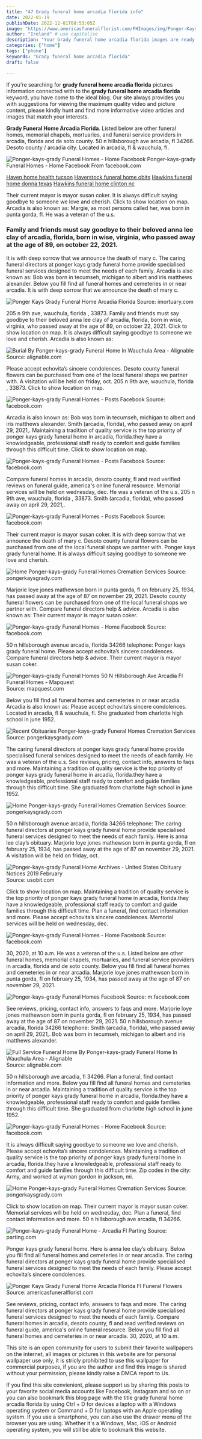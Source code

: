 ```yaml
---
title: "47 Grady funeral home arcadia florida info"
date: 2022-01-19
publishDate: 2022-12-01T08:53:05Z
image: "https://www.americasfuneralflorist.com/FHImages/img/Ponger-Kays-Grady-Funeral-Home-Arcadia-Florida-FL.JPG"
author: "Ireland" # use capitalize
description: "Your Grady funeral home arcadia florida images are ready. Grady funeral home arcadia florida are a topic that is being searched for and liked by netizens now. You can Get the Grady funeral home arcadia florida files here. Download all royalty-free vectors."
categories: ["home"]
tags: ["phone"]
keywords: "Grady funeral home arcadia florida"
draft: false

---
```


If you're searching for **grady funeral home arcadia florida** pictures information connected with to the **grady funeral home arcadia florida** keyword, you have come to the ideal  blog.  Our site always  provides you with  suggestions  for viewing  the maximum  quality video and picture  content, please kindly hunt and find more informative video articles and images  that match your interests.

**Grady Funeral Home Arcadia Florida**. Listed below are other funeral homes, memorial chapels, mortuaries, and funeral service providers in arcadia, florida and de soto county. 50 n hillsborough ave arcadia, fl 34266. Desoto county / arcadia city. Located in arcadia, fl &amp; wauchula, fl.

![Ponger-kays-grady Funeral Homes - Home Facebook](https://lookaside.fbsbx.com/lookaside/crawler/media/?media_id=4123506141039867 "Ponger-kays-grady Funeral Homes - Home Facebook")
Ponger-kays-grady Funeral Homes - Home Facebook From facebook.com

[Haven home health tucson](/haven-home-health-tucson/)
[Haverstock funeral home obits](/haverstock-funeral-home-obits/)
[Hawkins funeral home donna texas](/hawkins-funeral-home-donna-texas/)
[Hawkins funeral home clinton nc](/hawkins-funeral-home-clinton-nc/)

Their current mayor is mayor susan coker. It is always difficult saying goodbye to someone we love and cherish. Click to show location on map. Arcadia is also known as: Margie, as most persons called her, was born in punta gorda, fl. He was a veteran of the u.s.

### Family and friends must say goodbye to their beloved anna lee clay of arcadia, florida, born in wise, virginia, who passed away at the age of 89, on october 22, 2021.

It is with deep sorrow that we announce the death of mary c. The caring funeral directors at ponger kays grady funeral home provide specialised funeral services designed to meet the needs of each family. Arcadia is also known as: Bob was born in tecumseh, michigan to albert and iris matthews alexander. Below you fill find all funeral homes and cemeteries in or near arcadia. It is with deep sorrow that we announce the death of mary c.


![Ponger Kays Grady Funeral Home Arcadia Florida](https://www.imortuary.com/images/ph-images/13.jpg "Ponger Kays Grady Funeral Home Arcadia Florida")
Source: imortuary.com

205 n 9th ave, wauchula, florida , 33873. Family and friends must say goodbye to their beloved anna lee clay of arcadia, florida, born in wise, virginia, who passed away at the age of 89, on october 22, 2021. Click to show location on map. It is always difficult saying goodbye to someone we love and cherish. Arcadia is also known as:

![Burial By Ponger-kays-grady Funeral Home In Wauchula Area - Alignable](https://pictures.alignable.com/eyJidWNrZXQiOiJhbGlnbmFibGV3ZWItcHJvZHVjdGlvbiIsImtleSI6InNlcnZpY2VzL3BpY3R1cmVzL29yaWdpbmFsLzIzNTA4ODgvM0Q0MkRGOTktMDcxMy00QUQzLUE3NzgtNEJGM0U5OEE5RTE3LmpwZWciLCJlZGl0cyI6eyJleHRyYWN0Ijp7ImxlZnQiOjAsInRvcCI6ODEsIndpZHRoIjo4MjgsImhlaWdodCI6NTE3fSwicmVzaXplIjp7IndpZHRoIjo1ODAsImhlaWdodCI6MzYyfSwiZXh0ZW5kIjp7InRvcCI6MCwiYm90dG9tIjowLCJsZWZ0IjowLCJyaWdodCI6MCwiYmFja2dyb3VuZCI6eyJyIjoyNTUsImciOjI1NSwiYiI6MjU1LCJhbHBoYSI6MX19fX0= "Burial By Ponger-kays-grady Funeral Home In Wauchula Area - Alignable")
Source: alignable.com

Please accept echovita’s sincere condolences. Desoto county funeral flowers can be purchased from one of the local funeral shops we partner with. A visitation will be held on friday, oct. 205 n 9th ave, wauchula, florida , 33873. Click to show location on map.

![Ponger-kays-grady Funeral Homes - Posts Facebook](https://lookaside.fbsbx.com/lookaside/crawler/media/?media_id=2001577263232776 "Ponger-kays-grady Funeral Homes - Posts Facebook")
Source: facebook.com

Arcadia is also known as: Bob was born in tecumseh, michigan to albert and iris matthews alexander. Smith (arcadia, florida), who passed away on april 29, 2021,. Maintaining a tradition of quality service is the top priority of ponger kays grady funeral home in arcadia, florida.they have a knowledgeable, professional staff ready to comfort and guide families through this difficult time. Click to show location on map.

![Ponger-kays-grady Funeral Homes - Posts Facebook](https://lookaside.fbsbx.com/lookaside/crawler/media/?media_id=4648388295218313 "Ponger-kays-grady Funeral Homes - Posts Facebook")
Source: facebook.com

Compare funeral homes in arcadia, desoto county, fl and read verified reviews on funeral guide, america&#039;s online funeral resource. Memorial services will be held on wednesday, dec. He was a veteran of the u.s. 205 n 9th ave, wauchula, florida , 33873. Smith (arcadia, florida), who passed away on april 29, 2021,.

![Ponger-kays-grady Funeral Homes - Posts Facebook](https://lookaside.fbsbx.com/lookaside/crawler/media/?media_id=175467539177100 "Ponger-kays-grady Funeral Homes - Posts Facebook")
Source: facebook.com

Their current mayor is mayor susan coker. It is with deep sorrow that we announce the death of mary c. Desoto county funeral flowers can be purchased from one of the local funeral shops we partner with. Ponger kays grady funeral home. It is always difficult saying goodbye to someone we love and cherish.

![Home Ponger-kays-grady Funeral Homes Cremation Services](https://www.pongerkaysgrady.com/fh_live/16000/16021/media/PONGER-LOGO-650wide.png "Home Ponger-kays-grady Funeral Homes Cremation Services")
Source: pongerkaysgrady.com

Marjorie loye jones mathewson born in punta gorda, fl on february 25, 1934, has passed away at the age of 87 on november 29, 2021. Desoto county funeral flowers can be purchased from one of the local funeral shops we partner with. Compare funeral directors help &amp; advice. Arcadia is also known as: Their current mayor is mayor susan coker.

![Ponger-kays-grady Funeral Homes - Home Facebook](https://lookaside.fbsbx.com/lookaside/crawler/media/?media_id=4114629248594223 "Ponger-kays-grady Funeral Homes - Home Facebook")
Source: facebook.com

50 n hillsborough avenue arcadia, florida 34266 telephone: Ponger kays grady funeral home. Please accept echovita’s sincere condolences. Compare funeral directors help &amp; advice. Their current mayor is mayor susan coker.

![Ponger-kays-grady Funeral Homes 50 N Hillsborough Ave Arcadia Fl Funeral Homes - Mapquest](https://s3-media0.fl.yelpcdn.com/bphoto/xK63slseMzaAFz4S4Dngmw/l.jpg "Ponger-kays-grady Funeral Homes 50 N Hillsborough Ave Arcadia Fl Funeral Homes - Mapquest")
Source: mapquest.com

Below you fill find all funeral homes and cemeteries in or near arcadia. Arcadia is also known as: Please accept echovita’s sincere condolences. Located in arcadia, fl &amp; wauchula, fl. She graduated from charlotte high school in june 1952.

![Recent Obituaries Ponger-kays-grady Funeral Homes Cremation Services](https://www.pongerkaysgrady.com/fh_live/16000/16021/images/obituaries/7712338_fbs.jpg "Recent Obituaries Ponger-kays-grady Funeral Homes Cremation Services")
Source: pongerkaysgrady.com

The caring funeral directors at ponger kays grady funeral home provide specialised funeral services designed to meet the needs of each family. He was a veteran of the u.s. See reviews, pricing, contact info, answers to faqs and more. Maintaining a tradition of quality service is the top priority of ponger kays grady funeral home in arcadia, florida.they have a knowledgeable, professional staff ready to comfort and guide families through this difficult time. She graduated from charlotte high school in june 1952.

![Home Ponger-kays-grady Funeral Homes Cremation Services](https://www.pongerkaysgrady.com/fh_live/16000/16021/images/obituaries/7737977_fbs.jpg "Home Ponger-kays-grady Funeral Homes Cremation Services")
Source: pongerkaysgrady.com

50 n hillsborough avenue arcadia, florida 34266 telephone: The caring funeral directors at ponger kays grady funeral home provide specialised funeral services designed to meet the needs of each family. Here is anna lee clay’s obituary. Marjorie loye jones mathewson born in punta gorda, fl on february 25, 1934, has passed away at the age of 87 on november 29, 2021. A visitation will be held on friday, oct.

![Ponger-kays-grady Funeral Home Archives - United States Obituary Notices 2019 February](https://usobit.com/obituaries-2019/02/wp-content/uploads/2019/02/26/Jesus-Angel-Patino-December-24-1975-February-25-2019.jpg "Ponger-kays-grady Funeral Home Archives - United States Obituary Notices 2019 February")
Source: usobit.com

Click to show location on map. Maintaining a tradition of quality service is the top priority of ponger kays grady funeral home in arcadia, florida.they have a knowledgeable, professional staff ready to comfort and guide families through this difficult time. Plan a funeral, find contact information and more. Please accept echovita’s sincere condolences. Memorial services will be held on wednesday, dec.

![Ponger-kays-grady Funeral Homes - Home Facebook](https://lookaside.fbsbx.com/lookaside/crawler/media/?media_id=4123506141039867 "Ponger-kays-grady Funeral Homes - Home Facebook")
Source: facebook.com

30, 2020, at 10 a.m. He was a veteran of the u.s. Listed below are other funeral homes, memorial chapels, mortuaries, and funeral service providers in arcadia, florida and de soto county. Below you fill find all funeral homes and cemeteries in or near arcadia. Marjorie loye jones mathewson born in punta gorda, fl on february 25, 1934, has passed away at the age of 87 on november 29, 2021.

![Ponger-kays-grady Funeral Homes Facebook](https://lookaside.fbsbx.com/lookaside/crawler/media/?media_id=2371426352914530 "Ponger-kays-grady Funeral Homes Facebook")
Source: m.facebook.com

See reviews, pricing, contact info, answers to faqs and more. Marjorie loye jones mathewson born in punta gorda, fl on february 25, 1934, has passed away at the age of 87 on november 29, 2021. 50 n hillsborough avenue arcadia, florida 34266 telephone: Smith (arcadia, florida), who passed away on april 29, 2021,. Bob was born in tecumseh, michigan to albert and iris matthews alexander.

![Full Service Funeral Home By Ponger-kays-grady Funeral Home In Wauchula Area - Alignable](https://pictures.alignable.com/eyJidWNrZXQiOiJhbGlnbmFibGV3ZWItcHJvZHVjdGlvbiIsImtleSI6InNlcnZpY2VzL3BpY3R1cmVzL29yaWdpbmFsLzI1MDI5MDMvQTc2RTg2QzAtMjg3QS00NzBCLTlDMUItODc5NkUyOUZDM0JGLmpwZWciLCJlZGl0cyI6eyJleHRyYWN0Ijp7ImxlZnQiOjksInRvcCI6MCwid2lkdGgiOjgwOSwiaGVpZ2h0Ijo1MDZ9LCJyZXNpemUiOnsid2lkdGgiOjU4MCwiaGVpZ2h0IjozNjJ9LCJleHRlbmQiOnsidG9wIjowLCJib3R0b20iOjAsImxlZnQiOjAsInJpZ2h0IjowLCJiYWNrZ3JvdW5kIjp7InIiOjI1NSwiZyI6MjU1LCJiIjoyNTUsImFscGhhIjoxfX19fQ== "Full Service Funeral Home By Ponger-kays-grady Funeral Home In Wauchula Area - Alignable")
Source: alignable.com

50 n hillsborough ave arcadia, fl 34266. Plan a funeral, find contact information and more. Below you fill find all funeral homes and cemeteries in or near arcadia. Maintaining a tradition of quality service is the top priority of ponger kays grady funeral home in arcadia, florida.they have a knowledgeable, professional staff ready to comfort and guide families through this difficult time. She graduated from charlotte high school in june 1952.

![Ponger-kays-grady Funeral Homes - Home Facebook](https://lookaside.fbsbx.com/lookaside/crawler/media/?media_id=4154521727938308 "Ponger-kays-grady Funeral Homes - Home Facebook")
Source: facebook.com

It is always difficult saying goodbye to someone we love and cherish. Please accept echovita’s sincere condolences. Maintaining a tradition of quality service is the top priority of ponger kays grady funeral home in arcadia, florida.they have a knowledgeable, professional staff ready to comfort and guide families through this difficult time. Zip codes in the city: Army, and worked at wyman gordon in jackson, mi.

![Home Ponger-kays-grady Funeral Homes Cremation Services](https://www.pongerkaysgrady.com/fh_live/16000/16021/media/Arcadia2.jpg "Home Ponger-kays-grady Funeral Homes Cremation Services")
Source: pongerkaysgrady.com

Click to show location on map. Their current mayor is mayor susan coker. Memorial services will be held on wednesday, dec. Plan a funeral, find contact information and more. 50 n hillsborough ave arcadia, fl 34266.

![Ponger-kays-grady Funeral Home - Arcadia Fl Parting](https://www.parting.com/static/img/default_business_icon.a5993ba735fe.jpg "Ponger-kays-grady Funeral Home - Arcadia Fl Parting")
Source: parting.com

Ponger kays grady funeral home. Here is anna lee clay’s obituary. Below you fill find all funeral homes and cemeteries in or near arcadia. The caring funeral directors at ponger kays grady funeral home provide specialised funeral services designed to meet the needs of each family. Please accept echovita’s sincere condolences.

![Ponger Kays Grady Funeral Home Arcadia Florida Fl Funeral Flowers](https://www.americasfuneralflorist.com/FHImages/img/Ponger-Kays-Grady-Funeral-Home-Arcadia-Florida-FL.JPG "Ponger Kays Grady Funeral Home Arcadia Florida Fl Funeral Flowers")
Source: americasfuneralflorist.com

See reviews, pricing, contact info, answers to faqs and more. The caring funeral directors at ponger kays grady funeral home provide specialised funeral services designed to meet the needs of each family. Compare funeral homes in arcadia, desoto county, fl and read verified reviews on funeral guide, america&#039;s online funeral resource. Below you fill find all funeral homes and cemeteries in or near arcadia. 30, 2020, at 10 a.m.

This site is an open community for users to submit their favorite wallpapers on the internet, all images or pictures in this website are for personal wallpaper use only, it is stricly prohibited to use this wallpaper for commercial purposes, if you are the author and find this image is shared without your permission, please kindly raise a DMCA report to Us.

If you find this site convienient, please support us by sharing this posts to your favorite social media accounts like Facebook, Instagram and so on or you can also bookmark this blog page with the title grady funeral home arcadia florida by using Ctrl + D for devices a laptop with a Windows operating system or Command + D for laptops with an Apple operating system. If you use a smartphone, you can also use the drawer menu of the browser you are using. Whether it's a Windows, Mac, iOS or Android operating system, you will still be able to bookmark this website.
